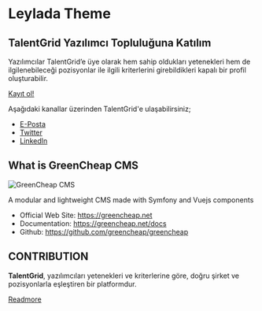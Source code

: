 # Leylada Theme


## TalentGrid Yazılımcı Topluluğuna Katılım

Yazılımcılar TalentGrid’e üye olarak hem sahip oldukları yetenekleri hem de ilgilenebileceği pozisyonlar ile ilgili kriterlerini girebildikleri kapalı bir profil oluşturabilir.

[Kayıt ol!](https://app.talentgrid.io/register?source=askidakod)

Aşağıdaki kanallar üzerinden TalentGrid'e ulaşabilirsiniz;

- [E-Posta](mailto:hello@talentgrid.io)
- [Twitter](https://twitter.com/TalentGrid_io)
- [LinkedIn](https://www.linkedin.com/company/talentgrid-io)


## What is GreenCheap CMS

![GreenCheap CMS](https://res.cloudinary.com/dwmejslx5/image/upload/v1613331047/greencheap/heading-image_lenvxf.jpg)

A modular and lightweight CMS made with Symfony and Vuejs components

* Official Web Site: https://greencheap.net
* Documentation: https://greencheap.net/docs
* Github: https://github.com/greencheap/greencheap


## CONTRIBUTION

**TalentGrid**, yazılımcıları yetenekleri ve kriterlerine göre, doğru şirket ve pozisyonlarla eşleştiren bir platformdur.

[Readmore](CONTRIBUTION.md)

